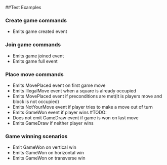 ##Test Examples
### Create game commands
* Emits game created event

### Join game commands
* Emits game joined event
* Emits game full event

### Place move commands
* Emits MovePlaced event on first game move
* Emits IllegalMove event when a square is already occupied
* Emits MovePlaced event if preconditions are met(It is players move and block is not occupied)
* Emits NotYourMove event if player tries to make a move out of turn
* Emits GameWon event if player wins
#TODO:
* Does not emit GameDraw event if game is won on last move
* Emits GameDraw if neither player wins

### Game winning scenarios
* Emit GameWon on vertical win
* Emits GameWon on horizontal win
* Emits GameWon on transverse win